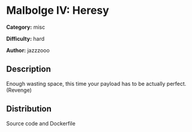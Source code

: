 # Malbolge IV: Heresy
**Category:** misc

**Difficulty:** hard

**Author:** jazzzooo

## Description
Enough wasting space, this time your payload has to be actually perfect. (Revenge)

## Distribution
Source code and Dockerfile
